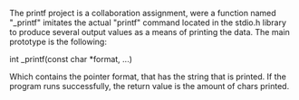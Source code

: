 The printf project is a collaboration assignment, were a function named "_printf" imitates the actual "printf" command located in the stdio.h library to produce several output values as a means of printing the data. The main prototype is the following:

int _printf(const char *format, ...)

Which contains the pointer format, that has the string that is printed. If the program runs successfully, the return value is the amount of chars printed.
